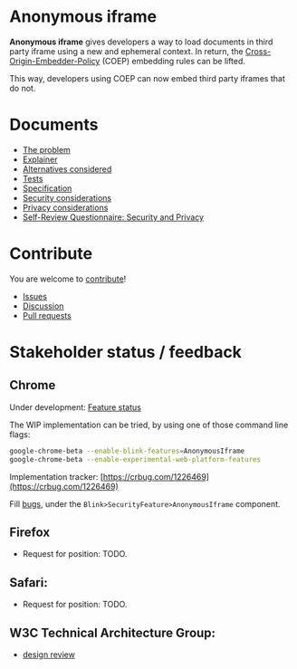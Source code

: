 Anonymous iframe
================

**Anonymous iframe** gives developers a way to load documents in third party
iframe using a new and ephemeral context. In return, the
[Cross-Origin-Embedder-Policy](https://wicg.github.io/cross-origin-embedder-policy/)
(COEP) embedding rules can be lifted.

This way, developers using COEP can now embed third party iframes that do not.

Documents
=========
- [The problem](https://arthursonzogni.github.io/anonymous-iframe/#problem)
- [Explainer](https://arthursonzogni.github.io/anonymous-iframe/#explainer)
- [Alternatives considered](https://arthursonzogni.github.io/anonymous-iframe/#alternatives)
- [Tests](https://arthursonzogni.github.io/anonymous-iframe/#tests)
- [Specification](https://arthursonzogni.github.io/anonymous-iframe/#specification)
- [Security considerations](https://arthursonzogni.github.io/anonymous-iframe/#security)
- [Privacy considerations](https://arthursonzogni.github.io/anonymous-iframe/#privacy)
- [Self-Review Questionnaire: Security and Privacy](https://arthursonzogni.github.io/anonymous-iframe/#questionnaire)

Contribute
==========

You are welcome to [contribute](CONTRIBUTING.md)!
- [Issues](https://github.com/ArthurSonzogni/anonymous-iframe/issues)
- [Discussion](https://github.com/ArthurSonzogni/anonymous-iframe/discussions)
- [Pull requests](https://github.com/ArthurSonzogni/anonymous-iframe/pulls)

Stakeholder status / feedback
=============================

Chrome
------

Under development: [Feature status](https://chromestatus.com/feature/5729461725036544)

The WIP implementation can be tried, by using one of those command line flags:
```bash
google-chrome-beta --enable-blink-features=AnonymousIframe
google-chrome-beta --enable-experimental-web-platform-features
```

Implementation tracker: [https://crbug.com/1226469](https://crbug.com/1226469)

Fill [bugs](https://bugs.chromium.org/p/chromium/issues/entry), under the
`Blink>SecurityFeature>AnonymousIframe` component.

Firefox
-------

- Request for position: TODO.

Safari:
-------

- Request for position: TODO.

W3C Technical Architecture Group:
---------------------------------
- [design review](https://github.com/w3ctag/design-reviews/issues/639)
